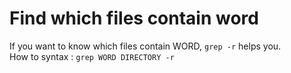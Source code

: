 # Find which files contain word   
If you want to know which files contain WORD, `grep -r` helps you.  
How to syntax : `grep WORD DIRECTORY -r`  
